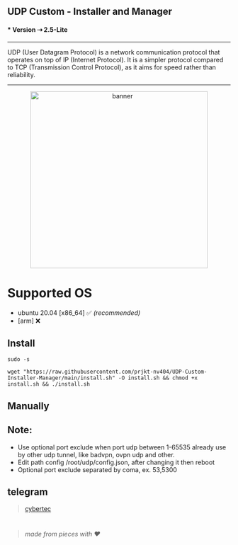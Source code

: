 ## UDP Custom - Installer and Manager
#### * Version ⇢ 2.5-Lite
---
UDP (User Datagram Protocol) is a network communication protocol that operates on top of IP (Internet Protocol). It is a simpler protocol compared to TCP (Transmission Control Protocol), as it aims for speed rather than reliability.


---
<center><img src="https://raw.githubusercontent.com/prjkt-nv404/UDP-Custom-Installer-Manager/main/bin/banner.jpg" alt="banner" width="400"/></center>

# Supported OS
- ubuntu 20.04 [x86_64] ✅ _(recommended)_
- [arm] ❌

## Install
```
sudo -s
``` 
```
wget "https://raw.githubusercontent.com/prjkt-nv404/UDP-Custom-Installer-Manager/main/install.sh" -O install.sh && chmod +x install.sh && ./install.sh
```


## Manually

## Note: 
 * Use optional port exclude when port udp between 1-65535 already use by other udp tunnel, like badvpn, ovpn udp and other.
 * Edit path config /root/udp/config.json, after changing it then reboot
 * Optional port exclude separated by coma, ex. 53,5300

## telegram
 > [cybertec](https://t.me/cybertechug)

#
  > _made from pieces with ❤️_
#
